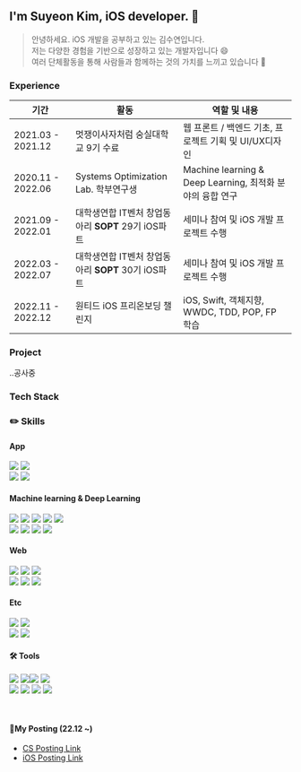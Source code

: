 
## I'm Suyeon Kim, iOS developer. 🍏

> 안녕하세요. iOS 개발을 공부하고 있는 김수연입니다.
<br>저는 다양한 경험을 기반으로 성장하고 있는 개발자입니다 😄 
<br>여러 단체활동을 통해 사람들과 함께하는 것의 가치를 느끼고 있습니다 👀



### Experience

  |기간|활동|역할 및 내용|
  |---|----|---|
  |2021.03 - 2021.12|멋쟁이사자처럼 숭실대학교 9기 수료|웹 프론트 / 백엔드 기초, 프로젝트 기획 및 UI/UX디자인|
  |2020.11 - 2022.06|Systems Optimization Lab. 학부연구생 |Machine learning & Deep Learning, 최적화 분야의 융합 연구|
  |2021.09 - 2022.01|대학생연합 IT벤처 창업동아리 **SOPT** 29기 iOS파트|세미나 참여 및 iOS 개발 프로젝트 수행|
  |2022.03 - 2022.07|대학생연합 IT벤처 창업동아리 **SOPT** 30기 iOS파트|세미나 참여 및 iOS 개발 프로젝트 수행|
  |2022.11 - 2022.12|원티드 iOS 프리온보딩 챌린지 |iOS, Swift, 객체지향, WWDC, TDD, POP, FP 학습 |

### Project

..공사중



### Tech Stack


### ✏️ Skills

#### App

<img src="https://img.shields.io/badge/Swift-FA7343?style=flat&logo=Swift&logoColor=white"/> <img src="https://img.shields.io/badge/Fastlane-inactive?style=flat&logo=Fastlane"/>
<br>
<img src="https://img.shields.io/badge/Realm-39477F?style=flat&logo=Realm&logoColor=white"/> 
<img src="https://img.shields.io/badge/Firebase-FFCA28?style=flat&logo=Firebase&logoColor=white"/>



#### Machine learning & Deep Learning

<img src="https://img.shields.io/badge/Python-3776AB?style=flat&logo=Python&logoColor=white"/> <img src="https://img.shields.io/badge/MySQL-4479A1?style=flat&logo=MySQL&logoColor=white"/> <img src="https://img.shields.io/badge/R-276DC3?style=flat&logo=R&logoColor=white"/> <img src="https://img.shields.io/badge/pandas-150458?style=flat&logo=pandas&logoColor=white"/> <img src="https://img.shields.io/badge/PyTorch-EE4C2C?style=flat&logo=PyTorch&logoColor=white"/> 
<br>
<img src="https://img.shields.io/badge/scikit-learn-F7931E?style=flat&logo=scikit-learn&logoColor=white"/>
<img src="https://img.shields.io/badge/TensorFlow-FF6F00?style=flat&logo=TensorFlow&logoColor=white"/>
<img src="https://img.shields.io/badge/NumPy-013243?style=flat&logo=NumPyn&logoColor=white"/>
<img src="https://img.shields.io/badge/Keras-D00000?style=flat&logo=Keras&logoColor=white"/>

#### Web

<img src="https://img.shields.io/badge/HTML5-E34F26?style=flat&logo=HTML5&logoColor=white"/> <img src="https://img.shields.io/badge/CSS3-1572B6?style=flat&logo=CSS3&logoColor=white"/> <img src="https://img.shields.io/badge/JavaScript-F7DF1E?style=flat&logo=JavaScript&logoColor=white"/> 
<br>
<img src="https://img.shields.io/badge/React-61DAFB?style=flat&logo=React&logoColor=white"/> <img src="https://img.shields.io/badge/Django-092E20?style=flat&logo=Django&logoColor=white"/> <img src="https://img.shields.io/badge/Node.js-339933?style=flat&logo=Node.js&logoColor=white"/> 

#### Etc

<img src="https://img.shields.io/badge/Git-f05030?style=flat&logo=Git&logoColor=white"/> <img src="https://img.shields.io/badge/GitHub-black?style=flat&logo=GitHub&logoColor=white"/> 
<br>
<img src="https://img.shields.io/badge/Github%20actions-%232671E5.svg?style=flat&logo=githubactions&logoColor=white"/> <img src="https://img.shields.io/badge/GitKraken-179287?style=flat&logo=GitKraken&logoColor=white"/> 
<br>

#### 🛠 Tools 

<img src="https://img.shields.io/badge/XCode-147EFB?style=flat&logo=XCode&logoColor=white"/> <img src="https://img.shields.io/badge/Visual Studio Code-007ACC?style=flat&logo=VisualStudioCode&logoColor=white"/><img src="https://img.shields.io/badge/Notion-%23000000.svg?style=flat&logo=notion&logoColor=white"/> <img src="https://img.shields.io/badge/Jupyter-F37626?style=flat&logo=Jupyter&logoColor=white"/> 
<br>
<img src="https://img.shields.io/badge/Pycharm-000000?style=flat&logo=Pycharm&logoColor=white"/> 
<img src="https://img.shields.io/badge/Slack-4A154B?style=flat&logo=slack&logoColor=white"/> <img src="https://img.shields.io/badge/Postman-FF6C37?style=flat&logo=Postman&logoColor=white"/> 
<img src="https://img.shields.io/badge/Figma-F24E1E?style=flat&logo=Figma&logoColor=white"/>


</br>


#### 🤖My Posting (22.12 ~)

- [CS Posting Link](https://melodious-shroud-a04.notion.site/Computer-Science-Posting-22-12-9cad2c53cfff49ebaf1b3d0a0ac1eb28)
- [iOS Posting Link](https://melodious-shroud-a04.notion.site/iOS-Develop-Posting-08c58b2b75544cc8b26d60582edda6a6)

